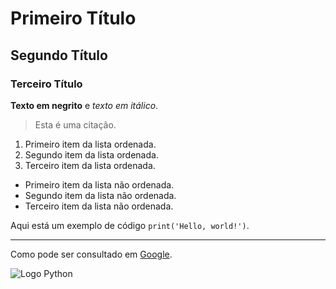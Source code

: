 # Primeiro Título 

## Segundo Título 

### Terceiro Título 

**Texto em negrito** e *texto em itálico*.

> Esta é uma citação.

1. Primeiro item da lista ordenada.
2. Segundo item da lista ordenada.
3. Terceiro item da lista ordenada.

- Primeiro item da lista não ordenada.
- Segundo item da lista não ordenada.
- Terceiro item da lista não ordenada.

Aqui está um exemplo de código `print('Hello, world!')`.

---

Como pode ser consultado em [Google](https://www.google.com).

![Logo Python](https://www.python.org/static/community_logos/python-logo-master-v3-TM.png)
